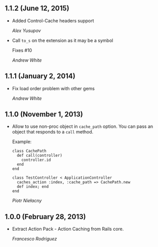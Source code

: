 ## 1.1.2 (June 12, 2015)

*   Added Control-Cache headers support

    *Alex Yusupov*

*   Call `to_s` on the extension as it may be a symbol

    Fixes #10

    *Andrew White*

## 1.1.1 (January 2, 2014)

*   Fix load order problem with other gems

    *Andrew White*

## 1.1.0 (November 1, 2013)

*   Allow to use non-proc object in `cache_path` option. You can pass an object that
    responds to a `call` method.

    Example:

        class CachePath
          def call(controller)
            controller.id
          end
        end

        class TestController < ApplicationController
          caches_action :index, :cache_path => CachePath.new
          def index; end
        end

    *Piotr Niełacny*

## 1.0.0 (February 28, 2013)

*   Extract Action Pack - Action Caching from Rails core.

    *Francesco Rodriguez*
